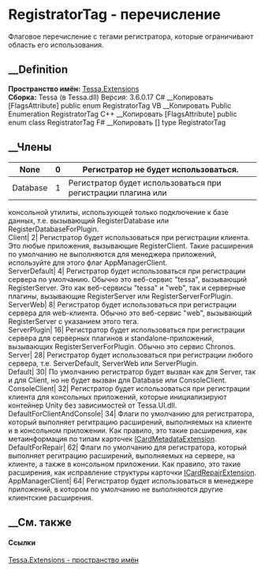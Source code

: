 # RegistratorTag - перечисление
Флаговое перечисление с тегами регистратора, которые ограничивают область его
использования.
## __Definition
 **Пространство имён:** [Tessa.Extensions](N_Tessa_Extensions.htm)  
 **Сборка:** Tessa (в Tessa.dll) Версия: 3.6.0.17
C# __Копировать
    [FlagsAttribute]
    public enum RegistratorTag
VB __Копировать
    <FlagsAttribute>
    Public Enumeration RegistratorTag
C++ __Копировать
    [FlagsAttribute]
    public enum class RegistratorTag
F# __Копировать
     [<FlagsAttribute>]
    type RegistratorTag
##  __Члены
None| 0|  Регистратор не будет использоваться.  
---|---|---  
Database| 1|  Регистратор будет использоваться при регистрации плагина или
консольной утилиты, использующей только подключение к базе данных, т.е.
вызывающий RegisterDatabase или RegisterDatabaseForPlugin.  
Client| 2|  Регистратор будет использоваться при регистрации клиента. Это
любые приложения, вызывающие RegisterClient. Такие расширения по умолчанию не
выполняются для менеджера приложений, используйте для этого флаг
AppManagerClient.  
ServerDefault| 4|  Регистратор будет использоваться при регистрации сервера по
умолчанию. Обычно это веб-сервис "tessa", вызывающий RegisterServer. Это как
веб-сервисы "tessa" и "web", так и серверные плагины, вызывающие
RegisterServer или RegisterServerForPlugin.  
ServerWeb| 8|  Регистратор будет использоваться при регистрации сервера для
web-клиента. Обычно это веб-сервис "web", вызывающий RegisterServer с
указанием этого тега.  
ServerPlugin| 16|  Регистратор будет использоваться при регистрации сервера
для серверных плагинов и standalone-приложений, вызывающих
RegisterServerForPlugin. Обычно это сервис Chronos.  
Server| 28|  Регистратор будет использоваться при регистрации любого сервера,
т.е. ServerDefault, ServerWeb или ServerPlugin.  
Default| 30|  По умолчанию регистратор будет вызван как для Server, так и для
Client, но не будет вызван для Database или ConsoleClient.  
ConsoleClient| 32|  Регистратор будет использоваться при регистрации клиента
для консольных приложений, которые инициализируют контейнер Unity без
зависимостей от Tessa.UI.dll.  
DefaultForClientAndConsole| 34|  Флаги по умолчанию для регистратора, который
выполняет регитрацию расширений, выполняемых на клиенте и в консольном
приложении. Как правило, это такие расширения, как метаинформация по типам
карточек
[ICardMetadataExtension](T_Tessa_Cards_Extensions_ICardMetadataExtension.htm).  
DefaultForRepair| 62|  Флаги по умолчанию для регистратора, который выполняет
регитрацию расширений, выполняемых на сервере, на клиенте, а также в
консольном приложении. Как правило, это такие расширения, как исправление
структуры карточки
[ICardRepairExtension](T_Tessa_Cards_Extensions_ICardRepairExtension.htm).  
AppManagerClient| 64|  Регистратор будет использоваться в менеджере
приложений, в котором по умолчанию не выполняются другие клиентские
расширения.  
## __См. также
#### Ссылки
[Tessa.Extensions - пространство имён](N_Tessa_Extensions.htm)
